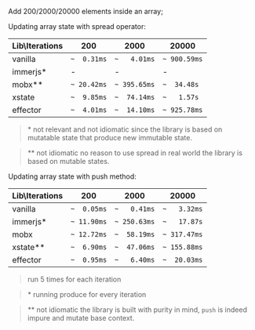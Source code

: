 Add 200/2000/20000 elements inside an array;

Updating array state with spread operator:

| Lib\Iterations | 200         | 2000         | 20000        |
| -------------- | ----------- | ------------ | ------------ |
| vanilla        | `~  0.31ms` | `~   4.01ms` | `~ 900.59ms` |
| immerjs\*      |          -  |           -  |          -   |
| mobx\*\*       | `~ 20.42ms` | `~ 395.65ms` | `~  34.48s`  |
| xstate         | `~  9.85ms` | `~  74.14ms` | `~   1.57s`  |
| effector       | `~  4.01ms` | `~  14.10ms` | `~ 925.78ms` |

> \* not relevant and not idiomatic since the library is based on mutatable state that produce new immutable state.

> \*\* not idiomatic no reason to use spread in real world the library is based on mutable states.

Updating array state with push method:

| Lib\Iterations | 200         | 2000         | 20000        |
| -------------- | ----------- | ------------ | ------------ |
| vanilla        | `~  0.05ms` | `~   0.41ms` | `~   3.32ms` |
| immerjs\*      | `~ 11.90ms` | `~ 250.63ms` | `~   17.87s` |
| mobx           | `~ 12.72ms` | `~  58.19ms` | `~ 317.47ms` |
| xstate\*\*     | `~  6.90ms` | `~  47.06ms` | `~ 155.88ms` |
| effector       | `~  0.95ms` | `~   6.40ms` | `~  20.03ms` |

> run 5 times for each iteration

> \* running produce for every iteration

> \*\* not idiomatic the library is built with purity in mind, `push` is indeed impure and mutate base context.
